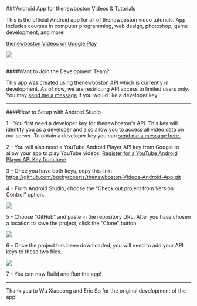 ###Android App for thenewboston Videos & Tutorials

This is the official Android app for all of thenewboston video tutorials. App includes courses in computer programming, web design, photoshop, game development, and more!

[thenewboston Videos on Google Play](https://play.google.com/store/apps/details?id=com.thenewboston.thenewbostonvideotutorials&hl=en)

![](http://i.imgur.com/clpy8NN.png)

***

####Want to Join the Development Team?

This app was created using thenewboston API which is currently in development. As of now, we are restricting API access to limited users only. You may [send me a message](https://www.thenewboston.com/profile.php?user=2) if you would like a developer key.

***

####How to Setup with Android Studio

1 - You first need a developer key for thenewboston's API. This key will identify you as a developer and also allow you to access all video data on our server. To obtain a developer key you can [send me a message here.](https://www.thenewboston.com/profile.php?user=2)


2 - You will also need a YouTube Android Player API key from Google to allow your app to play YouTube videos. [Register for a YouTube Android Player API Key from here](https://developers.google.com/youtube/android/player/register)

3 - Once you have both keys, copy this link: https://github.com/buckyroberts/thenewboston-Videos-Android-App.git

4 - From Android Studio, choose the “Check out project from Version Control” option.

![](http://i.imgur.com/Y7fPotR.png)

5 - Choose “GitHub” and paste in the repository URL. After you have chosen a location to save the project, click the “Clone” button.

![](http://i.imgur.com/hPTX7t5.png)

6 - Once the project has been downloaded, you will need to add your API keys to these two files.

![](http://i.imgur.com/017fSzB.png)

7 - You can now Build and Run the app!

***

Thank you to Wu Xiaodong and Eric So for the original development of the app!
